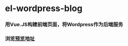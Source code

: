 # el-wordpress-blog
### 用Vue.JS构建前端页面，将Wordpress作为后端服务
### 浏览[预览地址](https://gojam11.github.io/el-wordpress-blog/dist)